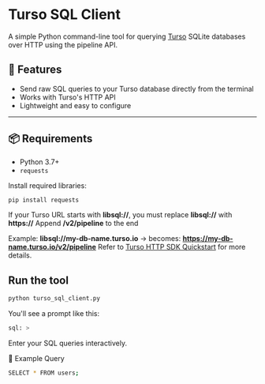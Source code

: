 # Turso SQL Client

A simple Python command-line tool for querying [Turso](https://turso.tech/) SQLite databases over HTTP using the pipeline API.

## 🔧 Features

- Send raw SQL queries to your Turso database directly from the terminal
- Works with Turso's HTTP API
- Lightweight and easy to configure

---

## 📦 Requirements

- Python 3.7+
- `requests`

Install required libraries:

```bash
pip install requests
```

If your Turso URL starts with **libsql://**, you must replace **libsql://** with **https://**
Append **/v2/pipeline** to the end

Example:
**libsql://my-db-name.turso.io**  -> becomes: **https://my-db-name.turso.io/v2/pipeline**
Refer to [Turso HTTP SDK Quickstart](https://docs.turso.tech/sdk/http/quickstart) for more details.

## Run the tool

```bash
python turso_sql_client.py
```
You'll see a prompt like this:
```bash
sql: >
```
Enter your SQL queries interactively.

🔎 Example Query
```bash
SELECT * FROM users;
```
